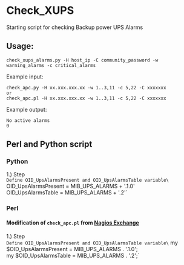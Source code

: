 # Check_XUPS

Starting script for checking Backup power UPS Alarms 

## Usage:
```
check_xups_alarms.py -H host_ip -C community_password -w warning_alarms -c critical_alarms
```

Example input:
```
check_apc.py -H xx.xxx.xxx.xx -w 1..3,11 -c 5,22 -C xxxxxxx
or
check_apc.pl -H xx.xxx.xxx.xx -w 1..3,11 -c 5,22 -C xxxxxxx
```

Example output:
```
No active alarms
0
```

## Perl and Python script

### Python
1.) Step\
`Define OID_UpsAlarmsPresent and OID_UpsAlarmsTable variable\`
OID_UpsAlarmsPresent = MIB_UPS_ALARMS + '.1.0'\
OID_UpsAlarmsTable = MIB_UPS_ALARMS + '.2'\`

### Perl
#### Modification of `check_apc.pl` from [Nagios Exchange](https://exchange.nagios.org/directory/Plugins/Hardware/UPS/APC/check_apc-2Epl/details)
1.) Step\
`Define OID_UpsAlarmsPresent and OID_UpsAlarmsTable variable\`
my $OID_UpsAlarmsPresent =   MIB_UPS_ALARMS . '.1.0';\
my $OID_UpsAlarmsTable =   MIB_UPS_ALARMS . '.2';\`

